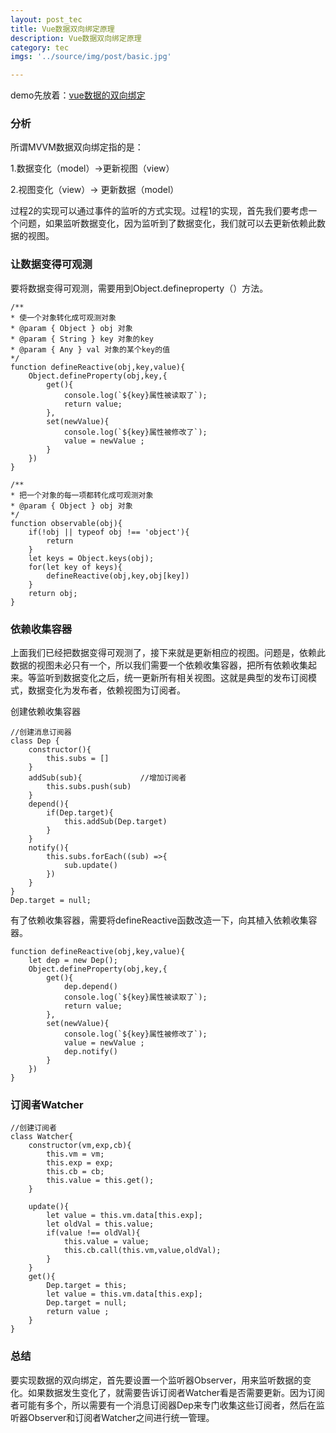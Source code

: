 ```yaml
---
layout: post_tec
title: Vue数据双向绑定原理
description: Vue数据双向绑定原理
category: tec
imgs: '../source/img/post/basic.jpg'

---
```

demo先放着：<a href="/test/vue/sxbd/defineproperty.html" target="_blank">vue数据的双向绑定</a>
### 分析
所谓MVVM数据双向绑定指的是：

1.数据变化（model）→更新视图（view）

2.视图变化（view）→ 更新数据（model）

过程2的实现可以通过事件的监听的方式实现。过程1的实现，首先我们要考虑一个问题，如果监听数据变化，因为监听到了数据变化，我们就可以去更新依赖此数据的视图。

### 让数据变得可观测
要将数据变得可观测，需要用到Object.defineproperty（）方法。
```
/**
* 使一个对象转化成可观测对象
* @param { Object } obj 对象
* @param { String } key 对象的key
* @param { Any } val 对象的某个key的值
*/
function defineReactive(obj,key,value){
    Object.defineProperty(obj,key,{
        get(){
            console.log(`${key}属性被读取了`);
            return value;
        },
        set(newValue){
            console.log(`${key}属性被修改了`);
            value = newValue ; 
        }
    })
}

/**
* 把一个对象的每一项都转化成可观测对象
* @param { Object } obj 对象
*/
function observable(obj){
    if(!obj || typeof obj !== 'object'){
        return 
    }
    let keys = Object.keys(obj);
    for(let key of keys){
        defineReactive(obj,key,obj[key])
    }
    return obj;
}
```
### 依赖收集容器
上面我们已经把数据变得可观测了，接下来就是更新相应的视图。问题是，依赖此数据的视图未必只有一个，所以我们需要一个依赖收集容器，把所有依赖收集起来。等监听到数据变化之后，统一更新所有相关视图。这就是典型的发布订阅模式，数据变化为发布者，依赖视图为订阅者。

创建依赖收集容器

```
//创建消息订阅器
class Dep {
    constructor(){
        this.subs = []
    }   
    addSub(sub){             //增加订阅者
        this.subs.push(sub)
    }
    depend(){
        if(Dep.target){
            this.addSub(Dep.target)
        }
    }
    notify(){
        this.subs.forEach((sub) =>{
            sub.update()
        })
    }
}
Dep.target = null;
```
有了依赖收集容器，需要将defineReactive函数改造一下，向其植入依赖收集容器。
```
function defineReactive(obj,key,value){
    let dep = new Dep();
    Object.defineProperty(obj,key,{
        get(){
            dep.depend()
            console.log(`${key}属性被读取了`);
            return value;
        },
        set(newValue){
            console.log(`${key}属性被修改了`);
            value = newValue ; 
            dep.notify()
        }
    })
}
```
### 订阅者Watcher
```
//创建订阅者
class Watcher{
    constructor(vm,exp,cb){
        this.vm = vm;
        this.exp = exp;
        this.cb = cb;
        this.value = this.get();
    }

    update(){
        let value = this.vm.data[this.exp];
        let oldVal = this.value;
        if(value !== oldVal){
            this.value = value;
            this.cb.call(this.vm,value,oldVal);
        }
    }
    get(){
        Dep.target = this;
        let value = this.vm.data[this.exp];
        Dep.target = null;
        return value ; 
    }
}
```
### 总结
要实现数据的双向绑定，首先要设置一个监听器Observer，用来监听数据的变化。如果数据发生变化了，就需要告诉订阅者Watcher看是否需要更新。因为订阅者可能有多个，所以需要有一个消息订阅器Dep来专门收集这些订阅者，然后在监听器Observer和订阅者Watcher之间进行统一管理。